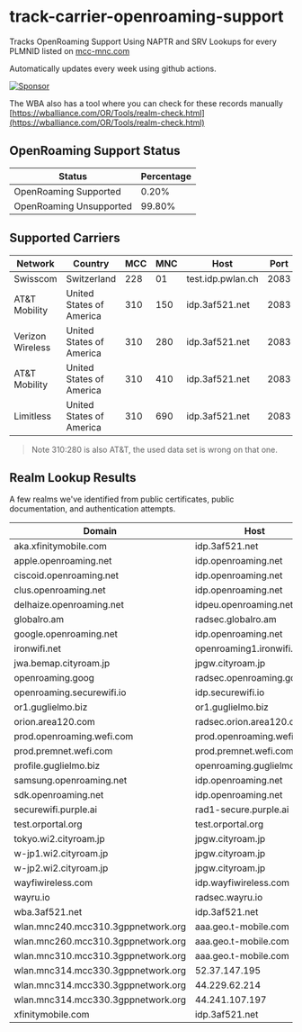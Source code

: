 # track-carrier-openroaming-support

Tracks OpenRoaming Support Using NAPTR and SRV Lookups for every PLMNID listed on [mcc-mnc.com](https://www.mcc-mnc.com/)

Automatically updates every week using github actions.

[![Sponsor](https://img.shields.io/badge/Sponsor-Click%20Here-ff69b4)](https://github.com/sponsors/simeononsecurity)

The WBA also has a tool where you can check for these records manually [https://wballiance.com/OR/Tools/realm-check.html](https://wballiance.com/OR/Tools/realm-check.html)

<!-- Tables Start -->
## OpenRoaming Support Status

| Status                  | Percentage   |
|-------------------------|--------------|
| OpenRoaming Supported   | 0.20%        |
| OpenRoaming Unsupported | 99.80%       |

## Supported Carriers

| Network          | Country                  |   MCC |   MNC | Host              |   Port |
|------------------|--------------------------|-------|-------|-------------------|--------|
| Swisscom         | Switzerland              |   228 |    01 | test.idp.pwlan.ch |   2083 |
| AT&T Mobility    | United States of America |   310 |   150 | idp.3af521.net    |   2083 |
| Verizon Wireless | United States of America |   310 |   280 | idp.3af521.net    |   2083 |
| AT&T Mobility    | United States of America |   310 |   410 | idp.3af521.net    |   2083 |
| Limitless        | United States of America |   310 |   690 | idp.3af521.net    |   2083 |

> Note 310:280 is also AT&T, the used data set is wrong on that one.

## Realm Lookup Results

A few realms we've identified from public certificates, public documentation, and authentication attempts.

| Domain                             | Host                      |   Port |
|------------------------------------|---------------------------|--------|
| aka.xfinitymobile.com              | idp.3af521.net            |   2083 |
| apple.openroaming.net              | idp.openroaming.net       |   2083 |
| ciscoid.openroaming.net            | idp.openroaming.net       |   2083 |
| clus.openroaming.net               | idp.openroaming.net       |   2083 |
| delhaize.openroaming.net           | idpeu.openroaming.net     |   2083 |
| globalro.am                        | radsec.globalro.am        |   2083 |
| google.openroaming.net             | idp.openroaming.net       |   2083 |
| ironwifi.net                       | openroaming1.ironwifi.net |   2083 |
| jwa.bemap.cityroam.jp              | jpgw.cityroam.jp          |   2083 |
| openroaming.goog                   | radsec.openroaming.goog   |   2083 |
| openroaming.securewifi.io          | idp.securewifi.io         |  20830 |
| or1.guglielmo.biz                  | or1.guglielmo.biz         |   2083 |
| orion.area120.com                  | radsec.orion.area120.com  |   2083 |
| prod.openroaming.wefi.com          | prod.openroaming.wefi.com |   2083 |
| prod.premnet.wefi.com              | prod.premnet.wefi.com     |   2083 |
| profile.guglielmo.biz              | openroaming.guglielmo.biz |   2083 |
| samsung.openroaming.net            | idp.openroaming.net       |   2083 |
| sdk.openroaming.net                | idp.openroaming.net       |   2083 |
| securewifi.purple.ai               | rad1-secure.purple.ai     |   2084 |
| test.orportal.org                  | test.orportal.org         |   2083 |
| tokyo.wi2.cityroam.jp              | jpgw.cityroam.jp          |   2083 |
| w-jp1.wi2.cityroam.jp              | jpgw.cityroam.jp          |   2083 |
| w-jp2.wi2.cityroam.jp              | jpgw.cityroam.jp          |   2083 |
| wayfiwireless.com                  | idp.wayfiwireless.com     |   2083 |
| wayru.io                           | radsec.wayru.io           |   2083 |
| wba.3af521.net                     | idp.3af521.net            |   2083 |
| wlan.mnc240.mcc310.3gppnetwork.org | aaa.geo.t-mobile.com      |   2083 |
| wlan.mnc260.mcc310.3gppnetwork.org | aaa.geo.t-mobile.com      |   2083 |
| wlan.mnc310.mcc310.3gppnetwork.org | aaa.geo.t-mobile.com      |   2083 |
| wlan.mnc314.mcc330.3gppnetwork.org | 52.37.147.195             |   2083 |
| wlan.mnc314.mcc330.3gppnetwork.org | 44.229.62.214             |   2083 |
| wlan.mnc314.mcc330.3gppnetwork.org | 44.241.107.197            |   2083 |
| xfinitymobile.com                  | idp.3af521.net            |   2083 |
<!-- Tables End -->
